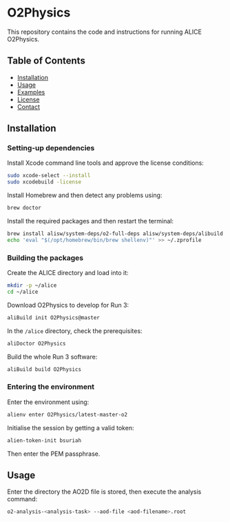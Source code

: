# O2Physics

This repository contains the code and instructions for running ALICE O2Physics.

## Table of Contents

- [Installation](#installation)
- [Usage](#usage)
- [Examples](#examples)
- [License](#license)
- [Contact](#contact)

## Installation
### Setting-up dependencies
Install Xcode command line tools and approve the license conditions:
```bash
sudo xcode-select --install
sudo xcodebuild -license
```

Install Homebrew and then detect any problems using:
```bash
brew doctor
```

Install the required packages and then restart the terminal:
```bash
brew install alisw/system-deps/o2-full-deps alisw/system-deps/alibuild
echo 'eval "$(/opt/homebrew/bin/brew shellenv)"' >> ~/.zprofile
```
### Building the packages
Create the ALICE directory and load into it:
```bash
mkdir -p ~/alice
cd ~/alice
```
Download O2Physics to develop for Run 3:
```bash
aliBuild init O2Physics@master
```
In the ```/alice``` directory, check the prerequisites:
```bash
aliDoctor O2Physics
```
Build the whole Run 3 software:
```bash
aliBuild build O2Physics
```
### Entering the environment
Enter the environment using:
```bash
alienv enter O2Physics/latest-master-o2
```
Initialise the session by getting a valid token:
```bash
alien-token-init bsuriah
```
Then enter the PEM passphrase.
## Usage
Enter the directory the AO2D file is stored, then execute the analysis command:
```bash
o2-analysis-<analysis-task> --aod-file <aod-filename>.root
```
